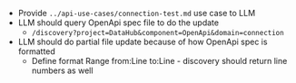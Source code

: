 - Provide `../api-use-cases/connection-test.md` use case to LLM
- LLM should query OpenApi spec file to do the update
  - `/discovery?project=DataHub&component=OpenApi&domain=connection`
- LLM should do partial file update because of how OpenApi spec is formatted
  - Define format Range from:Line to:Line - discovery should return line numbers as well
